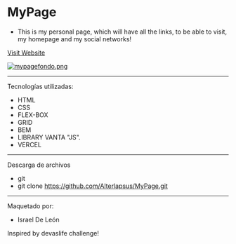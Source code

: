 # MyPage 

- This is my personal page, which will have all the links, to be able to visit, my homepage and my social networks!
    
         
   
<a href="https://my-page-profile.vercel.app"  target="_blank">Visit Website </a>  

[![mypagefondo.png](https://i.postimg.cc/3NtG7719/mypagefondo.png)](https://postimg.cc/H87n4qf7)
    
    
---  

Tecnologías utilizadas:   

- HTML 
- CSS
- FLEX-BOX   
- GRID
- BEM
- LIBRARY VANTA "JS".  
- VERCEL  

--- 

Descarga de archivos 

- git 
- git clone https://github.com/Alterlapsus/MyPage.git
 

---
  
Maquetado por: 

- Israel De León  

Inspired by devaslife challenge!
